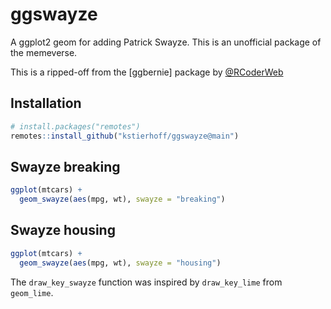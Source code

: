 # ggswayze
A ggplot2 geom for adding Patrick Swayze. This is an unofficial package of the memeverse.

This is a ripped-off from the [ggbernie] package by [@RCoderWeb](https://twitter.com/RCoderWeb)

## Installation
```r
# install.packages("remotes")
remotes::install_github("kstierhoff/ggswayze@main")
```

## Swayze breaking
```r
ggplot(mtcars) +
  geom_swayze(aes(mpg, wt), swayze = "breaking")
```

## Swayze housing

```r
ggplot(mtcars) +
  geom_swayze(aes(mpg, wt), swayze = "housing")
```

The `draw_key_swayze` function was inspired by `draw_key_lime` from `geom_lime`.
